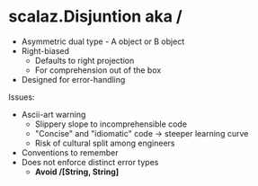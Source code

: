# scalaz.Disjuntion aka \/

* Asymmetric dual type - A object or B object
* Right-biased
  - Defaults to right projection
  - For comprehension out of the box
* Designed for error-handling

Issues:
* Ascii-art warning
  - Slippery slope to incomprehensible code
  - "Concise" and "idiomatic" code -> steeper learning curve
  - Risk of cultural split among engineers
* Conventions to remember
* Does not enforce distinct error types
  - **Avoid \/[String, String]**
